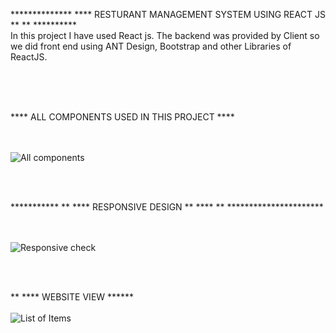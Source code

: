 **************  **** RESTURANT MANAGEMENT SYSTEM USING REACT JS ** ** **********
<br/>
In this project I have used React js. The backend was provided by Client so we did front end using  ANT Design, Bootstrap and other Libraries of ReactJS.


<br/> <br/><br/>

**** ALL COMPONENTS USED IN THIS PROJECT ****

<br/><br/>
![All components](https://user-images.githubusercontent.com/60542944/150644517-6bd7e2ce-8c31-4865-b338-124bab589e50.png)

<br/> <br/>



***********    **  **** RESPONSIVE DESIGN **  ****   ** **********************

<br/> <br/>
![Responsive check](https://user-images.githubusercontent.com/60542944/150644391-92c5c39e-a182-4963-90af-80e9077c4719.gif)


<br/> <br/>

  ** ****  WEBSITE VIEW  ******
  <br/><br/>
  ![List of Items](https://user-images.githubusercontent.com/60542944/150644516-8b7fcaf0-4821-4558-8141-33ff2d00f6c1.gif)

